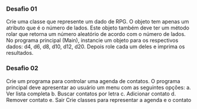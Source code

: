 ### Desafio 01
Crie uma classe que represente um dado de RPG. O objeto tem apenas um atributo que é o número de lados. Este objeto também deve ter um método rolar que retorna um número aleatório de acordo com o número de lados. No programa principal (Main), instancie um objeto para os respectivos dados: d4, d6, d8, d10, d12, d20. Depois role cada um deles e imprima os resultados.

### Desafio 02
Crie um programa para controlar uma agenda de contatos. O programa principal
deve apresentar ao usuário um menu com as seguintes opções:
a. Ver lista completa
b. Buscar contatos por letra
c. Adicionar contato
d. Remover contato
e. Sair
Crie classes para representar a agenda e o contato
